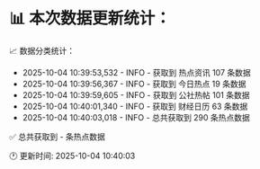 📊 本次数据更新统计：
==========================

📈 数据分类统计：
- 2025-10-04 10:39:53,532 - INFO - 获取到 热点资讯 107 条数据
- 2025-10-04 10:39:56,367 - INFO - 获取到 今日热点 19 条数据
- 2025-10-04 10:39:59,605 - INFO - 获取到 公社热帖 101 条数据
- 2025-10-04 10:40:01,340 - INFO - 获取到 财经日历 63 条数据
- 2025-10-04 10:40:03,018 - INFO - 总共获取到 290 条热点数据

✅ 总共获取到 - 条热点数据

🕐 更新时间: 2025-10-04 10:40:03

